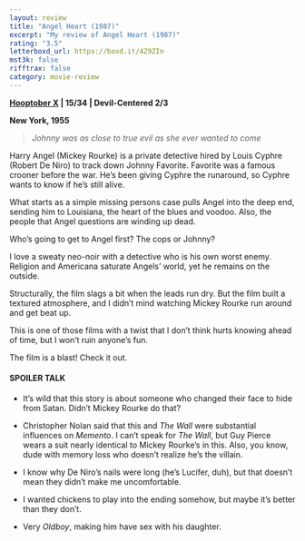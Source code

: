 ```yaml
---
layout: review
title: "Angel Heart (1987)"
excerpt: "My review of Angel Heart (1987)"
rating: "3.5"
letterboxd_url: https://boxd.it/4Z9ZIn
mst3k: false
rifftrax: false
category: movie-review
---
```


<b><a href="https://boxd.it/pmi12" target="_blank" rel="noopener">Hooptober X</a> | 15/34 | Devil-Centered 2/3</b>

<b>New York, 1955</b>

<blockquote><i>Johnny was as close to true evil as she ever wanted to come</i></blockquote>

Harry Angel (Mickey Rourke) is a private detective hired by Louis Cyphre (Robert De Niro) to track down Johnny Favorite. Favorite was a famous crooner before the war. He’s been giving Cyphre the runaround, so Cyphre wants to know if he’s still alive.

What starts as a simple missing persons case pulls Angel into the deep end, sending him to Louisiana, the heart of the blues and voodoo. Also, the people that Angel questions are winding up dead.

Who’s going to get to Angel first? The cops or Johnny?

I love a sweaty neo-noir with a detective who is his own worst enemy. Religion and Americana saturate Angels’ world, yet he remains on the outside.

Structurally, the film slags a bit when the leads run dry. But the film built a textured atmosphere, and I didn’t mind watching Mickey Rourke run around and get beat up.

This is one of those films with a twist that I don’t think hurts knowing ahead of time, but I won’t ruin anyone’s fun.

The film is a blast! Check it out.

#### SPOILER TALK

- It’s wild that this story is about someone who changed their face to hide from Satan. Didn’t Mickey Rourke do that?

- Christopher Nolan said that this and <i>The Wall</i> were substantial influences on <i>Memento</i>. I can’t speak for <i>The Wall</i>, but Guy Pierce wears a suit nearly identical to Mickey Rourke’s in this. Also, you know, dude with memory loss who doesn’t realize he’s the villain.

- I know why De Niro’s nails were long (he’s Lucifer, duh), but that doesn’t mean they didn’t make me uncomfortable.

- I wanted chickens to play into the ending somehow, but maybe it’s better than they don’t.

- Very <i>Oldboy</i>, making him have sex with his daughter.
